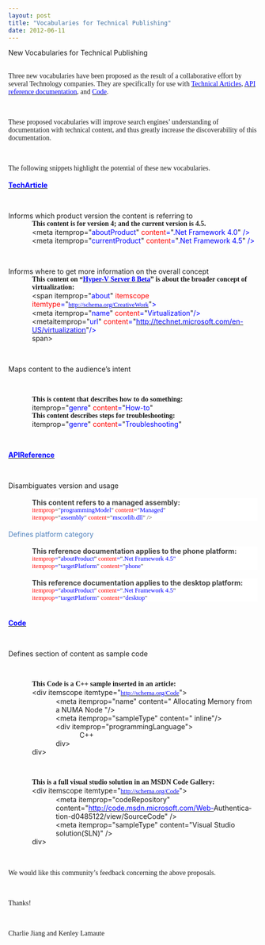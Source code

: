 ```yaml
---
layout: post
title: "Vocabularies for Technical Publishing"
date: 2012-06-11
---
```


<p><span>New
Vocabularies for Technical Publishing</span><span></span><br />
<br /></p>
<div class="MsoNormal" style="line-height: normal; margin: 0in 0in 0pt;">
<span><span style="font-family: Calibri;">Three
new vocabularies have been proposed as the result of a collaborative effort by
several Technology companies. They are specifically for use with </span><a href="http://www.w3.org/wiki/WebSchemas/TechArticleSchema"><span style="color: blue; font-family: Calibri;">Technical Articles</span></a><span style="font-family: Calibri;">,
</span><a href="http://www.w3.org/wiki/WebSchemas/APIReferenceSchema"><span style="color: blue; font-family: Calibri;">API reference
documentation</span></a><span style="font-family: Calibri;">, and </span><a href="http://www.w3.org/wiki/WebSchemas/CodeSchema"><span style="color: blue; font-family: Calibri;">Code</span></a><span style="font-family: Calibri;">.</span></span><span></span></div>
<p><br /></p>
<div class="MsoNormal" style="line-height: normal; margin: 0in 0in 0pt;">
<span style="font-family: Calibri;"><span>These
proposed vocabularies will improve search engines’ understanding of
documentation with technical content, and thus greatly increase the
discoverability of this documentation.</span><span></span></span></div>
<p><br /></p>
<div class="MsoNormal" style="line-height: normal; margin: 0in 0in 0pt;">
<span style="font-family: Calibri;"><span>The
following snippets highlight the potential of these new vocabularies.</span></span></div>
<div class="MsoNormal" style="line-height: normal; margin: 0in 0in 0pt;">
<br />
<span><a href="http://www.w3.org/wiki/WebSchemas/TechArticleSchema"><b><span><span style="color: blue;">TechArticle</span></span></b></a></span></div>
<p><br /></p>
<div class="MsoNormal" style="line-height: normal; margin: 0in 0in 0pt;">
<span>Informs
which product version the content is referring to</span></div>
<div class="MsoNormal" style="line-height: normal; margin: 0in 0in 0pt 0.5in;">
<span style="font-family: Calibri;"><b><span>This
content is for version 4; and the current version is 4.5.</span></b></span></div>
<div class="MsoNormal" style="line-height: normal; margin: 0in 0in 0pt 0.5in;">
<span><</span><span>meta</span><span> </span><span>itemprop</span><span>=</span><span>"<span style="color: blue;">aboutProduct</span>"<span style="color: blue;"> </span><span style="color: red;">content</span><span style="color: blue;">=</span>"<span style="color: blue;">.Net Framework 4.0</span>"<span style="color: blue;"> /></span></span></div>
<div class="MsoNormal" style="line-height: normal; margin: 0in 0in 0pt 0.5in;">
<span><</span><span>meta</span><span> </span><span>itemprop</span><span>=</span><span>"<span style="color: blue;">currentProduct</span>"<span style="color: blue;"> </span><span style="color: red;">content</span><span style="color: blue;">=</span>"<span style="color: blue;">.Net Framework 4.5</span>"<span style="color: blue;"> /></span></span><span></span></div>
<p><br /></p>
<div class="MsoNormal" style="line-height: normal; margin: 0in 0in 0pt;">
<span>Informs
where to get more information on the overall concept</span></div>
<div class="MsoNormal" style="line-height: normal; margin: 0in 0in 0pt 0.5in;">
<span style="font-family: Calibri;"><b><span>This
content on “</span></b><span><a href="http://technet.microsoft.com/en-us/library/hh833682"><b><span><span style="color: blue;">Hyper-V Server 8 Beta</span></span></b></a></span><b><span>”
is about the broader concept of virtualization:</span></b></span><span> </span></div>
<div class="MsoNormal" style="line-height: normal; margin: 0in 0in 0pt 0.5in;">
<span><</span><span>span</span><span> </span><span>itemprop</span><span>=</span><span>"<span style="color: blue;">about</span>"<span style="color: blue;"> </span><span style="color: red;">itemscope</span><span style="color: blue;"> </span><span style="color: red;">itemtype</span><span style="color: blue;">=</span>"</span><span><a href="http://schema.org/CreativeWork"><span style="font-family: Consolas; font-size: 9.5pt;"><span style="color: blue;">http://schema.org/CreativeWork</span></span></a></span><span>"<span style="color: blue;">></span></span></div>
<div class="MsoNormal" style="line-height: normal; margin: 0in 0in 0pt 0.5in;">
<span><</span><span>meta</span><span> </span><span>itemprop</span><span>=</span><span>"<span style="color: blue;">name</span>"<span style="color: blue;"> </span><span style="color: red;">content</span><span style="color: blue;">=</span>"<span style="color: blue;">Virtualization</span>"<span style="color: blue;">/></span></span></div>
<div class="MsoNormal" style="line-height: normal; margin: 0in 0in 0pt 0.5in;">
<span><</span><span>meta</span><span>itemprop</span><span>=</span><span>"<span style="color: blue;">url</span>"<span style="color: blue;"> </span><span style="color: red;">content</span><span style="color: blue;">=</span>"</span><span><a href="http://technet.microsoft.com/en-US/virtualization"><span><span style="color: blue;">http://technet.microsoft.com/en-US/virtualization</span></span></a></span><span>"<span style="color: blue;">/></span></span></div>
<div class="MsoNormal" style="line-height: normal; margin: 0in 0in 0pt 0.5in;">
<span></</span><span>span</span><span>></span><span></span></div>
<p><br /></p>
<div class="MsoNormal" style="line-height: normal; margin: 0in 0in 0pt;">
<span>Maps content
to the audience’s intent</span><span></span></div>
<p><br /></p>
<div class="MsoNormal" style="line-height: normal; margin: 0in 0in 0pt 0.5in;">
<span style="font-family: Calibri;"><b><span>This
is content that describes how to do something:</span></b></span></div>
<div class="MsoNormal" style="line-height: normal; margin: 0in 0in 0pt 0.5in;">
<span>itemprop</span><span>=</span><span>"<span style="color: blue;">genre</span>"<span style="color: blue;"> </span><span style="color: red;">content</span><span style="color: blue;">=</span>"<span style="color: blue;">How-to</span>"</span></div>
<div class="MsoNormal" style="line-height: normal; margin: 0in 0in 0pt 0.5in;">
<span style="font-family: Calibri;"><b><span>This
content describes steps for troubleshooting:</span></b></span></div>
<div class="MsoNormal" style="line-height: normal; margin: 0in 0in 0pt 0.5in;">
<span>itemprop</span><span>=</span><span>"<span style="color: blue;">genre</span>"<span style="color: blue;"> </span><span style="color: red;">content</span><span style="color: blue;">=</span>"<span style="color: blue;">Troubleshooting</span>"</span><span></span></div>
<p><br /></p>
<div class="MsoNormal" style="line-height: normal; margin: 0in 0in 0pt;">
<b><u><span><a href="http://www.w3.org/wiki/WebSchemas/APIReferenceSchema"><span><span style="color: blue;">APIReference</span></span></a></span></u></b><span></span></div>
<p><br /></p>
<div class="MsoNormal" style="line-height: normal; margin: 0in 0in 0pt;">
<span>Disambiguates
version and usage</span>

<br />
<br />
<div style="background: white; margin-left: 0.5in;">
<b><span style="color: #404040;">This content refers to a managed assembly:<br />
</span></b><span style="color: red; font-family: Consolas; font-size: 9.5pt;">itemprop</span><span style="color: #404040; font-family: Consolas; font-size: 9.5pt;">="</span><span style="color: blue; font-family: Consolas; font-size: 9.5pt;">programmingModel</span><span style="color: #404040; font-family: Consolas; font-size: 9.5pt;">" </span><span style="color: red; font-family: Consolas; font-size: 9.5pt;">content</span><span style="color: #404040; font-family: Consolas; font-size: 9.5pt;">="</span><span style="color: blue; font-family: Consolas; font-size: 9.5pt;">Managed</span><span style="color: #404040; font-family: Consolas; font-size: 9.5pt;">" <br />
</span><span style="color: red; font-family: Consolas; font-size: 9.5pt;">itemprop</span><span style="color: #404040; font-family: Consolas; font-size: 9.5pt;">="</span><span style="color: blue; font-family: Consolas; font-size: 9.5pt;">assembly</span><span style="color: #404040; font-family: Consolas; font-size: 9.5pt;">" </span><span style="color: red; font-family: Consolas; font-size: 9.5pt;">content</span><span style="color: #404040; font-family: Consolas; font-size: 9.5pt;">="</span><span style="color: blue; font-family: Consolas; font-size: 9.5pt;">mscorlib.dll</span><span style="color: #404040; font-family: Consolas; font-size: 9.5pt;">" /> </span></div>
<br />
<span style="color: #4f81bd;">Defines platform
category </span><br />
<br />
<div style="background: white; margin-left: 0.5in;">
<b><span style="color: #404040;">This reference documentation applies to the phone platform:</span></b></div>
<div style="background: white; margin-left: 0.5in;">
<span style="color: red; font-family: Consolas; font-size: 9.5pt;">itemprop</span><span style="color: blue; font-family: Consolas; font-size: 9.5pt;">=</span><span style="font-family: Consolas; font-size: 9.5pt;">"<span style="color: blue;">aboutProduct</span>"<span style="color: blue;"> </span><span style="color: red;">content</span><span style="color: blue;">=</span>"<span style="color: blue;"><span style="color: blue; font-family: Consolas; font-size: 9.5pt;">.Net
Framework 4.5</span>"</span></span></div>
<div style="background: white; margin-left: 0.5in;">
<span style="color: red; font-family: Consolas; font-size: 9.5pt;">itemprop</span><span style="color: blue; font-family: Consolas; font-size: 9.5pt;">=</span><span style="color: #404040; font-family: Consolas; font-size: 9.5pt;">"</span><span style="color: blue; font-family: Consolas; font-size: 9.5pt;">targetPlatform</span><span style="color: #404040; font-family: Consolas; font-size: 9.5pt;">"</span><span style="color: blue; font-family: Consolas; font-size: 9.5pt;"> </span><span style="color: red; font-family: Consolas; font-size: 9.5pt;">content</span><span style="color: blue; font-family: Consolas; font-size: 9.5pt;">=</span><span style="color: #404040; font-family: Consolas; font-size: 9.5pt;">"</span><span style="color: blue; font-family: Consolas; font-size: 9.5pt;">phone</span><span style="color: #404040; font-family: Consolas; font-size: 9.5pt;">"</span></div>
<div style="margin-left: 0.5in;">
<br /></div>
<div style="background: white; margin-left: 0.5in;">
<b><span style="color: #404040;">This reference documentation applies to the desktop platform:</span></b></div>
<div style="background: white; margin-left: 0.5in;">
<span style="color: red; font-family: Consolas; font-size: 9.5pt;">itemprop</span><span style="color: blue; font-family: Consolas; font-size: 9.5pt;">=</span><span style="font-family: Consolas; font-size: 9.5pt;">"<span style="color: blue;">aboutProduct</span>"<span style="color: blue;"> </span><span style="color: red;">content</span><span style="color: blue;">=</span>"<span style="color: blue;"><span style="color: blue; font-family: Consolas; font-size: 9.5pt;">.Net
Framework 4.5</span></span>"</span></div>
<div style="background: white; margin-left: 0.5in;">
<span style="color: red; font-family: Consolas; font-size: 9.5pt;">itemprop</span><span style="color: blue; font-family: Consolas; font-size: 9.5pt;">=</span><span style="color: #404040; font-family: Consolas; font-size: 9.5pt;">"</span><span style="color: blue; font-family: Consolas; font-size: 9.5pt;">targetPlatform</span><span style="color: #404040; font-family: Consolas; font-size: 9.5pt;">"</span><span style="color: blue; font-family: Consolas; font-size: 9.5pt;"> </span><span style="color: red; font-family: Consolas; font-size: 9.5pt;">content</span><span style="color: blue; font-family: Consolas; font-size: 9.5pt;">=</span><span style="color: #404040; font-family: Consolas; font-size: 9.5pt;">"</span><span style="color: blue; font-family: Consolas; font-size: 9.5pt;">desktop</span><span style="color: #404040; font-family: Consolas; font-size: 9.5pt;">"</span></div>
</div>
<div class="MsoNormal" style="line-height: normal; margin: 0in 0in 0pt;">
<br />
<br />
<span><a href="http://www.w3.org/wiki/WebSchemas/CodeSchema"><b><span><span style="color: blue;">Code</span></span></b></a></span></div>
<p><br /></p>
<div class="MsoNormal" style="line-height: normal; margin: 0in 0in 0pt;">
<span>Defines
section of content as sample code</span><span></span></div>
<p><br /></p>
<div class="MsoNormal" style="line-height: normal; margin: 0in 0in 0pt 0.5in;">
<span style="font-family: Calibri;"><b><span>This
Code is a C++ sample inserted in an article:</span></b></span></div>
<div class="MsoNormal" style="line-height: normal; margin: 0in 0in 0pt 0.5in;">
<span><</span><span>div </span><span>itemscope itemtype</span><span>="</span><span><a href="http://schema.org/Code"><span style="font-family: Consolas; font-size: 9.5pt;"><span style="color: blue;">http://schema.org/Code</span></span></a></span><span>"> </span></div>
<div class="MsoNormal" style="line-height: normal; margin: 0in 0in 0pt 1in;">
<span><</span><span>meta</span><span> </span><span>itemprop</span><span>="name" </span><span>content</span><span>=" Allocating Memory from a NUMA Node "/></span></div>
<div class="MsoNormal" style="line-height: normal; margin: 0in 0in 0pt 1in;">
<span><</span><span>meta</span><span> </span><span>itemprop</span><span>="sampleType" </span><span>content</span><span>=" inline"/></span></div>
<div class="MsoNormal" style="line-height: normal; margin: 0in 0in 0pt 1in;">
<span><</span><span>div</span><span> </span><span>itemprop</span><span>="programmingLanguage"> </span></div>
<div class="MsoNormal" style="line-height: normal; margin: 0in 0in 0pt 1.5in;">
<span>C++</span></div>
<div class="MsoNormal" style="line-height: normal; margin: 0in 0in 0pt 1in;">
<span></</span><span>div</span><span>> </span></div>
<div class="MsoNormal" style="line-height: normal; margin: 0in 0in 0pt 0.5in;">
<span></</span><span>div</span><span>> </span></div>
<p><br /></p>
<div class="MsoNormal" style="line-height: normal; margin: 0in 0in 0pt 0.5in;">
<span style="font-family: Calibri;"><b><span>This
is a full visual studio solution in an MSDN Code Gallery:</span></b></span></div>
<div class="MsoNormal" style="line-height: normal; margin: 0in 0in 0pt 0.5in;">
<span><</span><span>div</span><span> </span><span>itemscope itemtype</span><span>="</span><span><a href="http://schema.org/Code"><span style="font-family: Consolas; font-size: 9.5pt;"><span style="color: blue;">http://schema.org/Code</span></span></a></span><span>"> </span></div>
<div class="MsoNormal" style="line-height: normal; margin: 0in 0in 0pt 1in;">
<span lang="ES-US"><</span><span lang="ES-US">meta</span><span lang="ES-US"> </span><span lang="ES-US">itemprop</span><span lang="ES-US">="codeRepository" </span><span lang="ES-US">content</span><span lang="ES-US">="<u><a href="http://code.msdn.microsoft.com/Web-"><span style="color: blue;">http://code.msdn.microsoft.com/Web-</span></a></u>Authentication-d0485122/view/SourceCode"
/> </span></div>
<div class="MsoNormal" style="line-height: normal; margin: 0in 0in 0pt 1in;">
<span><</span><span>meta</span><span> </span><span>itemprop</span><span>="sampleType" </span><span>content</span><span>="Visual Studio solution(SLN)" /> </span></div>
<div class="MsoNormal" style="line-height: normal; margin: 0in 0in 0pt 0.5in;">
<span></</span><span>div</span><span>> </span><span></span></div>
<p><br /></p>
<div class="MsoNormal" style="line-height: normal; margin: 0in 0in 0pt;">
<span style="font-family: Calibri;"><span>We would like this community’s feedback concerning the above
proposals.</span></span><span> </span></div>
<p><br /></p>
<div class="MsoNormal" style="line-height: normal; margin: 0in 0in 0pt;">
<span style="font-family: Calibri;"><span>Thanks!</span><span></span></span></div>
<p><br /></p>
<div class="MsoNormal" style="line-height: normal; margin: 0in 0in 6pt;">
<span style="font-family: Calibri;"><span>Charlie Jiang and Kenley Lamaute</span></span></div>